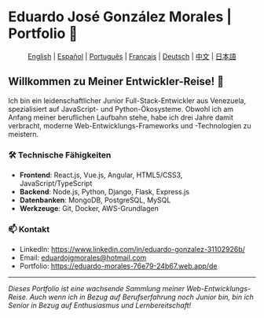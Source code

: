 # Eduardo José González Morales | Portfolio 🚀

<div align="center">

[English](../README.md) | [Español](./README.es.md) | [Português](./README.pt.md) | [Français](./README.fr.md) | [Deutsch](./README.de.md) | [中文](./README.zh.md) | [日本語](./README.jp.md)

</div>

## Willkommen zu Meiner Entwickler-Reise! 👋

Ich bin ein leidenschaftlicher Junior Full-Stack-Entwickler aus Venezuela, spezialisiert auf JavaScript- und Python-Ökosysteme. Obwohl ich am Anfang meiner beruflichen Laufbahn stehe, habe ich drei Jahre damit verbracht, moderne Web-Entwicklungs-Frameworks und -Technologien zu meistern.

### 🛠 Technische Fähigkeiten
- **Frontend**: React.js, Vue.js, Angular, HTML5/CSS3, JavaScript/TypeScript
- **Backend**: Node.js, Python, Django, Flask, Express.js
- **Datenbanken**: MongoDB, PostgreSQL, MySQL
- **Werkzeuge**: Git, Docker, AWS-Grundlagen

### 📫 Kontakt
- LinkedIn:  <a href="https://www.linkedin.com/in/eduardo-gonzalez-31102926b/" >https://www.linkedin.com/in/eduardo-gonzalez-31102926b/</a>
- Email:  <a href="mailto:eduardojgmorales@hotmail.com">eduardojgmorales@hotmail.com</a>
- Portfolio:  <a href="https://eduardo-morales-76e79-24b67.web.app/de">https://eduardo-morales-76e79-24b67.web.app/de</a>

---
*Dieses Portfolio ist eine wachsende Sammlung meiner Web-Entwicklungs-Reise. Auch wenn ich in Bezug auf Berufserfahrung noch Junior bin, bin ich Senior in Bezug auf Enthusiasmus und Lernbereitschaft!*
